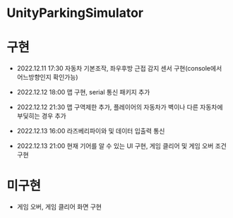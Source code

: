 # UnityParkingSimulator

# 구현

  - 2022.12.11 17:30 자동차 기본조작, 좌우후방 근접 감지 센서 구현(console에서 어느방향인지 확인가능)
  
  - 2022.12.12 18:00 맵 구현, serial 통신 패키지 추가
  
  - 2022.12.12 21:30 맵 구역제한 추가, 플레이어의 자동차가 벽이나 다른 자동차에 부딫히는 경우 추가
  
  - 2022.12.13 16:00 라즈베리파이와 및 데이터 입출력 통신
  
  - 2022.12.13 21:00 현재 기어를 알 수 있는 UI 구현, 게임 클리어 및 게임 오버 조건 구현


# 미구현
  
 - 게임 오버, 게임 클리어 화면 구현
